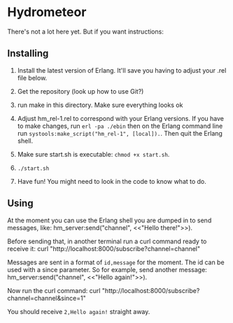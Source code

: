 Hydrometeor
===========

There's not a lot here yet. But if you want instructions:

Installing
----------

 1. Install the latest version of Erlang. It'll save you having to adjust your
    .rel file below.

 2. Get the repository (look up how to use Git?)

 3. run make in this directory. Make sure everything looks ok

 4. Adjust hm_rel-1.rel to correspond with your Erlang versions. If you have
    to make changes, run `erl -pa ./ebin` then on the Erlang command line run 
    `systools:make_script("hm_rel-1", [local]).`. Then quit the Erlang shell.

 5. Make sure start.sh is executable: `chmod +x start.sh`.

 6. `./start.sh`

 7. Have fun! You might need to look in the code to know what to do.


Using
-----

At the moment you can use the Erlang shell you are dumped in to send messages,
like:
	hm_server:send("channel", <<"Hello there!">>).

Before sending that, in another terminal run a curl command ready to receive
it:
	curl "http://localhost:8000/subscribe?channel=channel"

Messages are sent in a format of `id,message` for the moment. The id can be
used with a since parameter. So for example, send another message:
	hm_server:send("channel", <<"Hello again!">>).

Now run the curl command:
	curl "http://localhost:8000/subscribe?channel=channel&since=1"

You should receive `2,Hello again!` straight away.
